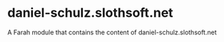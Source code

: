 daniel-schulz.slothsoft.net
===========================

A Farah module that contains the content of daniel-schulz.slothsoft.net